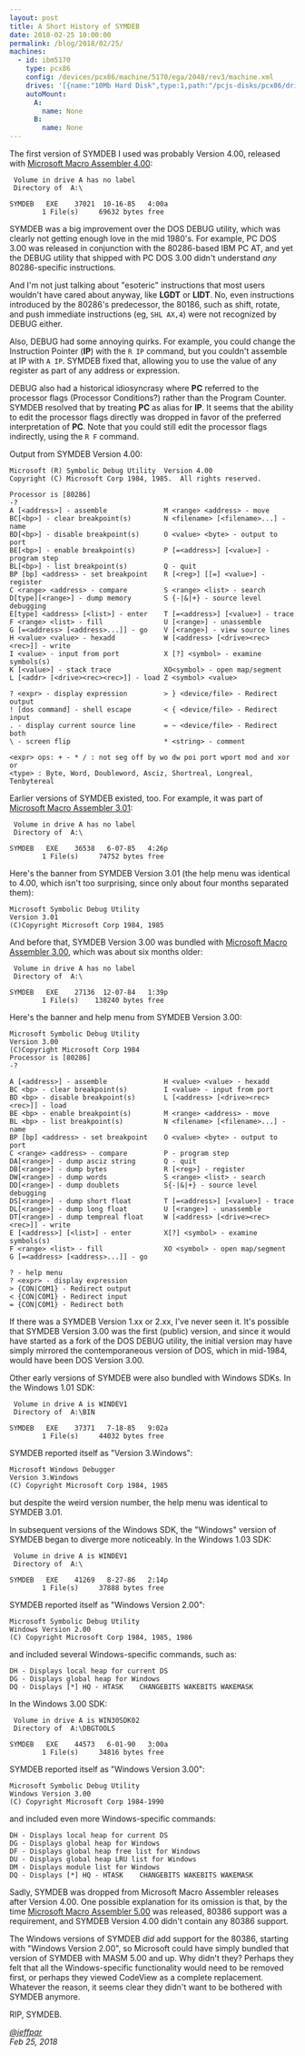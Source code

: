 ```yaml
---
layout: post
title: A Short History of SYMDEB
date: 2018-02-25 10:00:00
permalink: /blog/2018/02/25/
machines:
  - id: ibm5170
    type: pcx86
    config: /devices/pcx86/machine/5170/ega/2048/rev3/machine.xml
    drives: '[{name:"10Mb Hard Disk",type:1,path:"/pcjs-disks/pcx86/drives/10mb/MSDOS320-C400.json"}]'
    autoMount:
      A:
        name: None
      B:
        name: None
---
```


The first version of SYMDEB I used was probably Version 4.00, released with
[Microsoft Macro Assembler 4.00](/disks/pcx86/tools/microsoft/masm/4.00/):

     Volume in drive A has no label
     Directory of  A:\
    
    SYMDEB   EXE    37021  10-16-85   4:00a
            1 File(s)     69632 bytes free

SYMDEB was a big improvement over the DOS DEBUG utility, which was clearly not getting enough love in the
mid 1980's.  For example, PC DOS 3.00 was released in conjunction with the 80286-based IBM PC AT, and yet the
DEBUG utility that shipped with PC DOS 3.00 didn't understand *any* 80286-specific instructions.

And I'm not just talking about "esoteric" instructions that most users wouldn't have cared about anyway, like
**LGDT** or **LIDT**.  No, even instructions introduced by the 80286's predecessor, the 80186, such as shift,
rotate, and push immediate instructions (eg, `SHL AX,4`) were not recognized by DEBUG either.

Also, DEBUG had some annoying quirks.  For example, you could change the Instruction Pointer (**IP**) with the
`R IP` command, but you couldn't assemble at IP with `A IP`.  SYMDEB fixed that, allowing you to use the value of
any register as part of any address or expression.

DEBUG also had a historical idiosyncrasy where **PC** referred to the processor flags (Processor Conditions?)
rather than the Program Counter.  SYMDEB resolved that by treating **PC** as alias for **IP**.  It seems that
the ability to edit the processor flags directly was dropped in favor of the preferred interpretation of **PC**.
Note that you could still edit the processor flags indirectly, using the `R F` command. 

Output from SYMDEB Version 4.00:

    Microsoft (R) Symbolic Debug Utility  Version 4.00
    Copyright (C) Microsoft Corp 1984, 1985.  All rights reserved.
    
    Processor is [80286]
    -?
    A [<address>] - assemble              M <range> <address> - move
    BC[<bp>] - clear breakpoint(s)        N <filename> [<filename>...] - name
    BD[<bp>] - disable breakpoint(s)      O <value> <byte> - output to port
    BE[<bp>] - enable breakpoint(s)       P [=<address>] [<value>] - program step
    BL[<bp>] - list breakpoint(s)         Q - quit
    BP [bp] <address> - set breakpoint    R [<reg>] [[=] <value>] - register
    C <range> <address> - compare         S <range> <list> - search
    D[type][<range>] - dump memory        S {-|&|+} - source level debugging
    E[type] <address> [<list>] - enter    T [=<address>] [<value>] - trace
    F <range> <list> - fill               U [<range>] - unassemble
    G [=<address> [<address>...]] - go    V [<range>] - view source lines
    H <value> <value> - hexadd            W [<address> [<drive><rec><rec>]] - write
    I <value> - input from port           X [?] <symbol> - examine symbols(s)
    K [<value>] - stack trace             XO<symbol> - open map/segment
    L [<addr> [<drive><rec><rec>]] - load Z <symbol> <value>
    
    ? <expr> - display expression         > } <device/file> - Redirect output
    ! [dos command] - shell escape        < { <device/file> - Redirect input
    . - display current source line       = ~ <device/file> - Redirect both
    \ - screen flip                       * <string> - comment
    
    <expr> ops: + - * / : not seg off by wo dw poi port wport mod and xor or
    <type> : Byte, Word, Doubleword, Asciz, Shortreal, Longreal, Tenbytereal

Earlier versions of SYMDEB existed, too.  For example, it was part of
[Microsoft Macro Assembler 3.01](/disks/pcx86/tools/microsoft/masm/3.01/):

     Volume in drive A has no label
     Directory of  A:\
    
    SYMDEB   EXE    36538   6-07-85   4:26p
            1 File(s)     74752 bytes free

Here's the banner from SYMDEB Version 3.01 (the help menu was identical to 4.00, which isn't too surprising,
since only about four months separated them):

    Microsoft Symbolic Debug Utility
    Version 3.01
    (C)Copyright Microsoft Corp 1984, 1985

And before that, SYMDEB Version 3.00 was bundled with [Microsoft Macro Assembler 3.00](/disks/pcx86/tools/microsoft/masm/3.00/),
which was about six months older:

     Volume in drive A has no label
     Directory of  A:\
    
    SYMDEB   EXE    27136  12-07-84   1:39p
            1 File(s)    138240 bytes free

Here's the banner and help menu from SYMDEB Version 3.00:

    Microsoft Symbolic Debug Utility
    Version 3.00
    (C)Copyright Microsoft Corp 1984
    Processor is [80286]
    -?
    
    A [<address>] - assemble              H <value> <value> - hexadd
    BC <bp> - clear breakpoint(s)         I <value> - input from port
    BD <bp> - disable breakpoint(s)       L [<address> [<drive><rec><rec>]] - load
    BE <bp> - enable breakpoint(s)        M <range> <address> - move
    BL <bp> - list breakpoint(s)          N <filename> [<filename>...] - name
    BP [bp] <address> - set breakpoint    O <value> <byte> - output to port
    C <range> <address> - compare         P - program step
    DA[<range>] - dump asciz string       Q - quit
    DB[<range>] - dump bytes              R [<reg>] - register
    DW[<range>] - dump words              S <range> <list> - search
    DD[<range>] - dump doublets           S{-|&|+} - source level debugging
    DS[<range>] - dump short float        T [=<address>] [<value>] - trace
    DL[<range>] - dump long float         U [<range>] - unassemble
    DT[<range>] - dump tempreal float     W [<address> [<drive><rec><rec>]] - write
    E [<address>] [<list>] - enter        X[?] <symbol> - examine symbols(s)
    F <range> <list> - fill               XO <symbol> - open map/segment
    G [=<address> [<address>...]] - go
    
    ? - help menu
    ? <expr> - display expression
    > {CON|COM1} - Redirect output
    < {CON|COM1} - Redirect input
    = {CON|COM1} - Redirect both

If there was a SYMDEB Version 1.xx or 2.xx, I've never seen it.  It's possible that SYMDEB Version 3.00 was
the first (public) version, and since it would have started as a fork of the DOS DEBUG utility, the initial version
may have simply mirrored the contemporaneous version of DOS, which in mid-1984, would have been DOS Version 3.00.

Other early versions of SYMDEB were also bundled with Windows SDKs.  In the Windows 1.01 SDK:

	 Volume in drive A is WINDEV1    
	 Directory of  A:\BIN

	SYMDEB   EXE    37371   7-18-85   9:02a
	        1 File(s)     44032 bytes free

SYMDEB reported itself as "Version 3.Windows":

    Microsoft Windows Debugger
    Version 3.Windows
    (C) Copyright Microsoft Corp 1984, 1985

but despite the weird version number, the help menu was identical to SYMDEB 3.01.

In subsequent versions of the Windows SDK, the "Windows" version of SYMDEB began to diverge more noticeably.
In the Windows 1.03 SDK:

	 Volume in drive A is WINDEV1    
	 Directory of  A:\

	SYMDEB   EXE    41269   8-27-86   2:14p
	        1 File(s)     37888 bytes free

SYMDEB reported itself as "Windows Version 2.00":

    Microsoft Symbolic Debug Utility
    Windows Version 2.00
    (C) Copyright Microsoft Corp 1984, 1985, 1986

and included several Windows-specific commands, such as:

    DH - Displays local heap for current DS
    DG - Displays global heap for Windows
    DQ - Displays [*] HQ - HTASK    CHANGEBITS WAKEBITS WAKEMASK

In the Windows 3.00 SDK:
 
     Volume in drive A is WIN30SDK02 
     Directory of  A:\DBGTOOLS
    
    SYMDEB   EXE    44573   6-01-90   3:00a
            1 File(s)     34816 bytes free

SYMDEB reported itself as "Windows Version 3.00":

	Microsoft Symbolic Debug Utility
	Windows Version 3.00
	(C) Copyright Microsoft Corp 1984-1990

and included even more Windows-specific commands:

	DH - Displays local heap for current DS
	DG - Displays global heap for Windows
	DF - Displays global heap free list for Windows
	DU - Displays global heap LRU list for Windows
	DM - Displays module list for Windows
	DQ - Displays [*] HQ - HTASK    CHANGEBITS WAKEBITS WAKEMASK

Sadly, SYMDEB was dropped from Microsoft Macro Assembler releases after Version 4.00.  One possible explanation for its
omission is that, by the time [Microsoft Macro Assembler 5.00](/disks/pcx86/tools/microsoft/masm/5.00/) was released,
80386 support was a requirement, and SYMDEB Version 4.00 didn't contain any 80386 support.

The Windows versions of SYMDEB *did* add support for the 80386, starting with "Windows Version 2.00", so Microsoft
could have simply bundled that version of SYMDEB with MASM 5.00 and up.  Why didn't they?  Perhaps they felt that all
the Windows-specific functionality would need to be removed first, or perhaps they viewed CodeView as a complete
replacement.  Whatever the reason, it seems clear they didn't want to be bothered with SYMDEB anymore.

RIP, SYMDEB.

*[@jeffpar](http://jeffpar.com)*  
*Feb 25, 2018*
